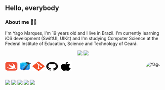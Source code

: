 ## Hello, everybody
### About me 👨‍💻
I'm Yago Marques, I'm 19 years old and I live in Brazil. I'm currently learning iOS development (SwiftUI, UIKit) and I'm studying Computer Science at the Federal Institute of Education, Science and Technology of Ceará.

<div align="center">

  <img height="150em" src="https://github-readme-stats.vercel.app/api?username=yago-marques&show_icons=true&theme=radical&include_all_commits=true&count_private=true"/>
  <img height="150em" src="https://github-readme-stats.vercel.app/api/top-langs/?username=yago-marques&layout=compact&langs_count=7&theme=radical"/>
</div>
<div style="display: inline_block"><br>

  <img align="center" alt="Yago" height="30" width="40" src="https://raw.githubusercontent.com/devicons/devicon/master/icons/swift/swift-original.svg">
  <img align="center" alt="Yago" height="30" width="40" src="https://raw.githubusercontent.com/devicons/devicon/master/icons/xcode/xcode-original.svg">
  <img align="center" alt="Yago" height="30" width="40" src="https://raw.githubusercontent.com/devicons/devicon/master/icons/git/git-original.svg">
  <img align="right" alt="Yago" height="150" style="border-radius:50px;" src="https://avatars.githubusercontent.com/u/84297648?v=4?width=676&height=676">
  <img align="center" alt="Yago" height="30" width="40" src="https://raw.githubusercontent.com/devicons/devicon/master/icons/github/github-original.svg">
  <img align="center" alt="Yago" height="30" width="40" src="https://raw.githubusercontent.com/devicons/devicon/master/icons/apple/apple-original.svg">

</div>
  
  ##
 
<div> 
  <a href="https://www.youtube.com/channel/UC3vapLJ3hQH_5OVNz_NQtcQ" target="_blank"><img src="https://img.shields.io/badge/YouTube-FF0000?style=for-the-badge&logo=youtube&logoColor=white" target="_blank"></a>
  <a href="https://instagram.com/yagomarques_dev" target="_blank"><img src="https://img.shields.io/badge/-Instagram-%23E4405F?style=for-the-badge&logo=instagram&logoColor=white" target="_blank"></a>
  <a href="https://www.twitch.tv/odevsincero" target="_blank"><img src="https://img.shields.io/badge/Twitch-%239146FF.svg?style=for-the-badge&logo=Twitch&logoColor=white" target="_blank"></a>
  <a href = "mailto:yago.devsincero@gmail.com"><img src="https://img.shields.io/badge/-Gmail-%23333?style=for-the-badge&logo=gmail&logoColor=white" target="_blank"></a>
  <a href="https://www.linkedin.com/in/yagomarques8590/" target="_blank"><img src="https://img.shields.io/badge/-LinkedIn-%230077B5?style=for-the-badge&logo=linkedin&logoColor=white" target="_blank"></a> 
  
</div>
